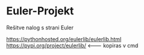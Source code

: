 # Euler-Projekt
Rešitve nalog s strani Euler

https://pythonhosted.org/eulerlib/eulerlib.html
https://pypi.org/project/eulerlib/ <--- kopiras v cmd
